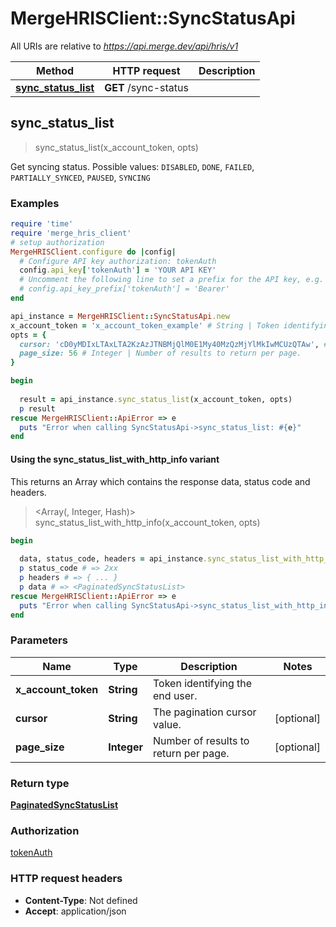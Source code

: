 # MergeHRISClient::SyncStatusApi

All URIs are relative to *https://api.merge.dev/api/hris/v1*

| Method | HTTP request | Description |
| ------ | ------------ | ----------- |
| [**sync_status_list**](SyncStatusApi.md#sync_status_list) | **GET** /sync-status |  |


## sync_status_list

> <PaginatedSyncStatusList> sync_status_list(x_account_token, opts)



Get syncing status. Possible values: `DISABLED`, `DONE`, `FAILED`, `PARTIALLY_SYNCED`, `PAUSED`, `SYNCING`

### Examples

```ruby
require 'time'
require 'merge_hris_client'
# setup authorization
MergeHRISClient.configure do |config|
  # Configure API key authorization: tokenAuth
  config.api_key['tokenAuth'] = 'YOUR API KEY'
  # Uncomment the following line to set a prefix for the API key, e.g. 'Bearer' (defaults to nil)
  # config.api_key_prefix['tokenAuth'] = 'Bearer'
end

api_instance = MergeHRISClient::SyncStatusApi.new
x_account_token = 'x_account_token_example' # String | Token identifying the end user.
opts = {
  cursor: 'cD0yMDIxLTAxLTA2KzAzJTNBMjQlM0E1My40MzQzMjYlMkIwMCUzQTAw', # String | The pagination cursor value.
  page_size: 56 # Integer | Number of results to return per page.
}

begin
  
  result = api_instance.sync_status_list(x_account_token, opts)
  p result
rescue MergeHRISClient::ApiError => e
  puts "Error when calling SyncStatusApi->sync_status_list: #{e}"
end
```

#### Using the sync_status_list_with_http_info variant

This returns an Array which contains the response data, status code and headers.

> <Array(<PaginatedSyncStatusList>, Integer, Hash)> sync_status_list_with_http_info(x_account_token, opts)

```ruby
begin
  
  data, status_code, headers = api_instance.sync_status_list_with_http_info(x_account_token, opts)
  p status_code # => 2xx
  p headers # => { ... }
  p data # => <PaginatedSyncStatusList>
rescue MergeHRISClient::ApiError => e
  puts "Error when calling SyncStatusApi->sync_status_list_with_http_info: #{e}"
end
```

### Parameters

| Name | Type | Description | Notes |
| ---- | ---- | ----------- | ----- |
| **x_account_token** | **String** | Token identifying the end user. |  |
| **cursor** | **String** | The pagination cursor value. | [optional] |
| **page_size** | **Integer** | Number of results to return per page. | [optional] |

### Return type

[**PaginatedSyncStatusList**](PaginatedSyncStatusList.md)

### Authorization

[tokenAuth](../README.md#tokenAuth)

### HTTP request headers

- **Content-Type**: Not defined
- **Accept**: application/json

